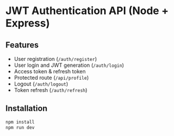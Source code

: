 # JWT Authentication API (Node + Express)

## Features
- User registration (`/auth/register`)
- User login and JWT generation (`/auth/login`)
- Access token & refresh token
- Protected route (`/api/profile`)
- Logout (`/auth/logout`)
- Token refresh (`/auth/refresh`)

## Installation
```bash
npm install
npm run dev
